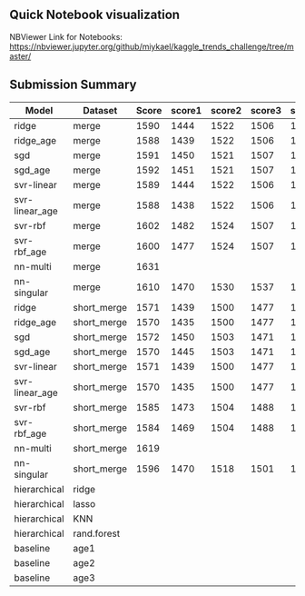 ## Quick Notebook visualization

NBViewer Link for Notebooks: https://nbviewer.jupyter.org/github/miykael/kaggle_trends_challenge/tree/master/

## Submission Summary

| Model          | Dataset     | Score | score1 | score2 | score3 | score4 | score5 | ScoreKaggle |
|----------------|-------------|-------|--------|--------|--------|--------|--------|-------------|
| ridge          | merge       | 1590  |   1444 |   1522 |   1506 |   1820 |   1759 |         160 |
| ridge_age      | merge       | 1588  |   1439 |   1522 |   1506 |   1820 |   1759 |         160 |
| sgd            | merge       | 1591  |   1450 |   1521 |   1507 |   1819 |   1762 |         161 |
| sgd_age        | merge       | 1592  |   1451 |   1521 |   1507 |   1819 |   1762 |         160 |
| svr-linear     | merge       | 1589  |   1444 |   1522 |   1506 |   1820 |   1759 |         160 |
| svr-linear_age | merge       | 1588  |   1438 |   1522 |   1506 |   1820 |   1759 |             |
| svr-rbf        | merge       | 1602  |   1482 |   1524 |   1507 |   1820 |   1762 |         161 |
| svr-rbf_age    | merge       | 1600  |   1477 |   1524 |   1507 |   1820 |   1762 |             |
| nn-multi       | merge       | 1631  |        |        |        |        |        |         164 |
| nn-singular    | merge       | 1610  |   1470 |   1530 |   1537 |   1832 |   1779 |         163 |
| ridge          | short_merge | 1571  |   1439 |   1500 |   1477 |   1799 |   1733 |         161 |
| ridge_age      | short_merge | 1570  |   1435 |   1500 |   1477 |   1799 |   1733 |             |
| sgd            | short_merge | 1572  |   1450 |   1503 |   1471 |   1787 |   1734 |         161 |
| sgd_age        | short_merge | 1570  |   1445 |   1503 |   1471 |   1787 |   1734 |             |
| svr-linear     | short_merge | 1571  |   1439 |   1500 |   1477 |   1799 |   1733 |         161 |
| svr-linear_age | short_merge | 1570  |   1435 |   1500 |   1477 |   1799 |   1733 |             |
| svr-rbf        | short_merge | 1585  |   1473 |   1504 |   1488 |   1798 |   1741 |         161 |
| svr-rbf_age    | short_merge | 1584  |   1469 |   1504 |   1488 |   1798 |   1741 |             |
| nn-multi       | short_merge | 1619  |        |        |        |        |        |         165 |
| nn-singular    | short_merge | 1596  |   1470 |   1518 |   1501 |   1819 |   1760 |             |
| hierarchical   | ridge       |       |        |        |        |        |        |             |
| hierarchical   | lasso       |       |        |        |        |        |        |         171 |
| hierarchical   | KNN         |       |        |        |        |        |        |         168 |
| hierarchical   | rand.forest |       |        |        |        |        |        |             |
| baseline       | age1        |       |        |        |        |        |        |             |
| baseline       | age2        |       |        |        |        |        |        |             |
| baseline       | age3        |       |        |        |        |        |        |             |
